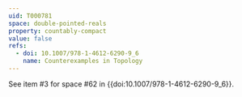 ```yaml
---
uid: T000781
space: double-pointed-reals
property: countably-compact
value: false
refs:
  - doi: 10.1007/978-1-4612-6290-9_6
    name: Counterexamples in Topology
---
```

See item #3 for space #62 in {{doi:10.1007/978-1-4612-6290-9_6}}.
